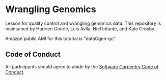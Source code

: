# Wrangling Genomics
Lesson for quality control and wrangling genomics data. This repository is maintained by Hadrien Gourlé, Luis Avila, Niel Infante, and Kate Crosby. 

Amazon public AMI for this tutorial is "dataCgen-qc". 

## Code of Conduct

All participants should agree to abide by the [Software Carpentry Code of Conduct](http://software-carpentry.org/conduct/).

